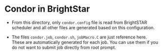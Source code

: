 Condor in BrightStar
============================

- From this directory, only `condor.config` file is read from BrightSTAR scheduler and all other files are generated based on this configuration.

- The files `condor.job`, `condor.sh`, `jobMacro.C` are just reference here. These are automatically generated for each job. You can use them if you do not want to submit job directly from root prompt.
